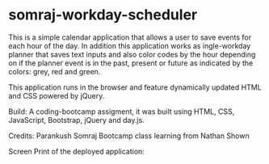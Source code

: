 # somraj-workday-scheduler

This is a simple calendar application that allows a user to save events for each hour of the day. In addition this application works as ingle-workday planner that saves text inputs and also color codes by the hour depending on if the planner event is in the past, present or future as indicated by the colors: grey, red and green.

This application runs in the browser and feature dynamically updated HTML and CSS powered by jQuery.

Build:
 A coding-bootcamp assigment, it was built using HTML, CSS, JavaScript, Bootstrap, jQuery and day.js.

Credits:
Parankush Somraj
Bootcamp class learning from Nathan Shown


Screen Print of the deployed application:
